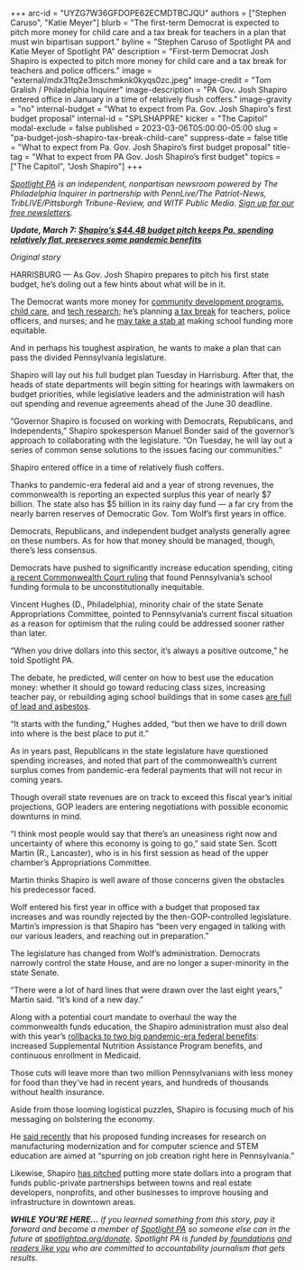 +++
arc-id = "UYZG7W36GFDOPE62ECMDTBCJQU"
authors = ["Stephen Caruso", "Katie Meyer"]
blurb = "The first-term Democrat is expected to pitch more money for child care and a tax break for teachers in a plan that must win bipartisan support."
byline = "Stephen Caruso of Spotlight PA and Katie Meyer of Spotlight PA"
description = "First-term Democrat Josh Shapiro is expected to pitch more money for child care and a tax break for teachers and police officers."
image = "external/mdx31tq2e3mschmknk0kyqs0zc.jpeg"
image-credit = "Tom Gralish / Philadelphia Inquirer"
image-description = "PA Gov. Josh Shapiro entered office in January in a time of relatively flush coffers."
image-gravity = "no"
internal-budget = "What to expect from Pa. Gov. Josh Shapiro's first budget proposal"
internal-id = "SPLSHAPPRE"
kicker = "The Capitol"
modal-exclude = false
published = 2023-03-06T05:00:00-05:00
slug = "pa-budget-josh-shapiro-tax-break-child-care"
suppress-date = false
title = "What to expect from Pa. Gov. Josh Shapiro’s first budget proposal"
title-tag = "What to expect from PA Gov. Josh Shapiro’s first budget"
topics = ["The Capitol", "Josh Shapiro"]
+++

<a href="https://www.spotlightpa.org/"><i>Spotlight PA</i></a><i> is an independent, nonpartisan newsroom powered by The Philadelphia Inquirer in partnership with PennLive/The Patriot-News, TribLIVE/Pittsburgh Tribune-Review, and WITF Public Media. </i><a href="https://www.spotlightpa.org/newsletters"><i>Sign up for our free newsletters</i></a><i>.</i>

<i><b>Update, March 7: </b></i><a href="https://www.spotlightpa.org/news/2023/03/governor-shapiro-budget-education-spending-conservative/" target="_blank"><i><b>Shapiro’s $44.4B budget pitch keeps Pa. spending relatively flat, preserves some pandemic benefits</b></i></a>

<i>Original story</i>

HARRISBURG — As Gov. Josh Shapiro prepares to pitch his first state budget, he’s doling out a few hints about what will be in it.

The Democrat wants more money for <a href="https://www.pennlive.com/politics/2023/03/shapiros-first-budget-to-include-more-money-for-neighborhood-community-revitalization.html?utm_campaign=pennlive_sf&amp;utm_medium=social&amp;utm_source=twitter">community development programs</a>, <a href="https://twitter.com/atraceofcool/status/1629476005768224768">child care</a>, and <a href="https://www.wesa.fm/economy-business/2023-03-02/shapiro-hints-education-economy-will-get-top-billing-in-pennsylvania-budget-proposal">tech research</a>; he’s planning <a href="https://apnews.com/article/pennsylvania-shapiro-teacher-police-nurse-tax-credit-0a360c563a156d8f53dc07e2b1bff77d">a tax break</a> for teachers, police officers, and nurses; and he <a href="https://apnews.com/article/school-funding-lawsuit-pennsylvania-budget-ab7d29bf4aff77833e4b8fd9001cc3d1?mc_cid=8d3fc9d27c&amp;mc_eid=f5a4195818">may take a stab at</a> making school funding more equitable.

And in perhaps his toughest aspiration, he wants to make a plan that can pass the divided Pennsylvania legislature.

<script src="https://www.spotlightpa.org/embed.js" async></script><div data-spl-embed-version="1" data-spl-src="https://www.spotlightpa.org/embeds/newsletter/"></div>


Shapiro will lay out his full budget plan Tuesday in Harrisburg. After that, the heads of state departments will begin sitting for hearings with lawmakers on budget priorities, while legislative leaders and the administration will hash out spending and revenue agreements ahead of the June 30 deadline.

“Governor Shapiro is focused on working with Democrats, Republicans, and Independents,” Shapiro spokesperson Manuel Bonder said of the governor’s approach to collaborating with the legislature. “On Tuesday, he will lay out a series of common sense solutions to the issues facing our communities.”

Shapiro entered office in a time of relatively flush coffers.

Thanks to pandemic-era federal aid and a year of strong revenues, the commonwealth is reporting an expected surplus this year of nearly $7 billion. The state also has $5 billion in its rainy day fund — a far cry from the nearly barren reserves of Democratic Gov. Tom Wolf’s first years in office.

Democrats, Republicans, and independent budget analysts generally agree on these numbers. As for how that money should be managed, though, there’s less consensus.

Democrats have pushed to significantly increase education spending, citing <a href="https://www.spotlightpa.org/news/2023/02/pa-public-school-funding-lawsuit-state-budget-billions/?mc_cid=5a0156c5c2&amp;mc_eid=f5a4195818">a recent Commonwealth Court ruling</a> that found Pennsylvania’s school funding formula to be unconstitutionally inequitable.

Vincent Hughes (D., Philadelphia), minority chair of the state Senate Appropriations Committee, pointed to Pennsylvania’s current fiscal situation as a reason for optimism that the ruling could be addressed sooner rather than later.

“When you drive dollars into this sector, it’s always a positive outcome,” he told Spotlight PA.

The debate, he predicted, will center on how to best use the education money: whether it should go toward reducing class sizes, increasing teacher pay, or rebuilding aging school buildings that in some cases <a href="https://www.inquirer.com/news/inq/toxic-city-philadelphia-inquirer-investigation-lead-asbestos-schools-20170618.html">are full of lead and asbestos</a>.

“It starts with the funding,” Hughes added, “but then we have to drill down into where is the best place to put it.”

As in years past, Republicans in the state legislature have questioned spending increases, and noted that part of the commonwealth’s current surplus comes from pandemic-era federal payments that will not recur in coming years.

Though overall state revenues are on track to exceed this fiscal year’s initial projections, GOP leaders are entering negotiations with possible economic downturns in mind.

“I think most people would say that there’s an uneasiness right now and uncertainty of where this economy is going to go,” said state Sen. Scott Martin (R., Lancaster), who is in his first session as head of the upper chamber’s Appropriations Committee.

Martin thinks Shapiro is well aware of those concerns given the obstacles his predecessor faced.

Wolf entered his first year in office with a budget that proposed tax increases and was roundly rejected by the then-GOP-controlled legislature. Martin’s impression is that Shapiro has “been very engaged in talking with our various leaders, and reaching out in preparation.”

The legislature has changed from Wolf’s administration. Democrats narrowly control the state House, and are no longer a super-minority in the state Senate.

“There were a lot of hard lines that were drawn over the last eight years,” Martin said. “It’s kind of a new day.”

Along with a potential court mandate to overhaul the way the commonwealth funds education, the Shapiro administration must also deal with this year’s <a href="https://www.spotlightpa.org/news/2023/02/pa-medicaid-snap-food-stamps-rollbacks-shapiro-admin/">rollbacks to two big pandemic-era federal benefits</a>: increased Supplemental Nutrition Assistance Program benefits, and continuous enrollment in Medicaid.

<script src="https://www.spotlightpa.org/embed.js" async></script><div data-spl-embed-version="1" data-spl-src="https://www.spotlightpa.org/embeds/donate/"></div>


Those cuts will leave more than two million Pennsylvanians with less money for food than they’ve had in recent years, and hundreds of thousands without health insurance.

Aside from those looming logistical puzzles, Shapiro is focusing much of his messaging on bolstering the economy.

He <a href="https://www.wesa.fm/economy-business/2023-03-02/shapiro-hints-education-economy-will-get-top-billing-in-pennsylvania-budget-proposal">said recently</a> that his proposed funding increases for research on manufacturing modernization and for computer science and STEM education are aimed at “spurring on job creation right here in Pennsylvania.”

Likewise, Shapiro <a href="https://www.pennlive.com/politics/2023/03/shapiros-first-budget-to-include-more-money-for-neighborhood-community-revitalization.html?utm_campaign=pennlive_sf&utm_medium=social&utm_source=twitter">has pitched</a> putting more state dollars into a program that funds public-private partnerships between towns and real estate developers, nonprofits, and other businesses to improve housing and infrastructure in downtown areas.

<i><b>WHILE YOU’RE HERE...</b></i><i> If you learned something from this story, pay it forward and become a member of </i><a href="https://www.spotlightpa.org/"><i>Spotlight PA</i></a><i> so someone else can in the future at </i><a href="http://spotlightpa.org/donate"><i>spotlightpa.org/donate</i></a><i>. Spotlight PA is funded by</i><a href="https://www.spotlightpa.org/support"><i> foundations</i></a><i> </i><a href="https://www.spotlightpa.org/support"><i>and readers like you</i></a><i> who are committed to accountability journalism that gets results.</i>
